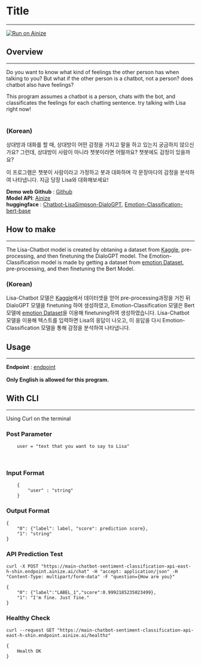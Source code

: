 # Title
---
[![Run on Ainize](https://ainize.ai/images/run_on_ainize_button.svg)](https://ainize.web.app/redirect?git_repo=https://github.com/EastHShin/Chatbot-Lisa-Sentiment-Classification)

## Overview
---
Do you want to know what kind of feelings the other person has when talking to you?
But what if the other person is a chatbot, not a person? does chatbot also have feelings? <br>

This program assumes a chatbot is a person, chats with the bot, and classificates the feelings for each chatting sentence. try talking with Lisa right now!<br><br>

### (Korean) <br>
상대방과 대화를 할 때, 상대방이 어떤 감정을 가지고 말을 하고 있는지 궁금하지 않으신가요? 그런데, 상대방이 사람이 아니라 챗봇이라면 어떨까요? 챗봇에도 감정이 있을까요? <br>

이 프로그램은 챗봇이 사람이라고 가정하고 봇과 대화하며 각 문장마다의 감정을 분석하여 나타냅니다.
지금 당장 Lisa와 대화해보세요! 

**Demo web Github** : [Github](https://github.com/EastHShin/Chatbot-Lisa-Sentiment-Classification)
<br>
**Model API**: [Ainize](https://ainize.ai/EastHShin/Chatbot-Sentiment_Classification-API?branch=main)
<br>
**huggingface** : [Chatbot-LisaSimpson-DialoGPT](https://huggingface.co/EasthShin/Chatbot-LisaSimpson-DialoGPT), [Emotion-Classification-bert-base](https://huggingface.co/EasthShin/Emotion-Classification-bert-base)
<br>

## How to make
---
The Lisa-Chatbot model is created by obtaning a dataset from [Kaggle](https://www.kaggle.com/pierremegret/dialogue-lines-of-the-simpsons), pre-processing, and then finetuning the DialoGPT model. The Emotion-Classification model is made by getting a dataset from [emotion Dataset](https://huggingface.co/datasets/emotion), pre-processing, and then finetuning the Bert Model.
<br>
### (Korean)
Lisa-Chatbot 모델은 [Kaggle](https://www.kaggle.com/pierremegret/dialogue-lines-of-the-simpsons)에서 데이터셋을 얻어 pre-processing과정을 거친 뒤 DialoGPT 모델을 finetuning 하여 생성하였고, Emotion-Classification 모델은 Bert 모델에 [emotion Dataset](https://huggingface.co/datasets/emotion)을 이용해 finetuning하여 생성하였습니다. Lisa-Chatbot 모델을 이용해 텍스트를 입력하면 Lisa의 응답이 나오고, 이 응답을 다시 Emotion-Classification 모델을 통해 감정을 분석하여 나타냅니다.

## Usage
---
**Endpoint** : [endpoint](https://main-chatbot-lisa-sentiment-classification-east-h-shin.endpoint.ainize.ai/)
<br><br>
**Only English is allowed for this program.**

## With CLI
---
Using Curl on the terminal

### Post Parameter

```
    user = "text that you want to say to Lisa"
```
<br>

### Input Format
```
    {
        "user" : "string"
    }
```

### Output Format

```
{
    "0": {"label": label, "score": prediction score},
    "1": "string"
}
```

### API Prediction Test

```
curl -X POST "https://main-chatbot-sentiment-classification-api-east-h-shin.endpoint.ainize.ai/chat" -H "accept: application/json" -H "Content-Type: multipart/form-data" -F "question={How are you}"

{
    "0": {"label":"LABEL_1","score":0.9992185235023499},
    "1": "I'm fine. Just fine."
}
```

### Healthy Check

```
curl --request GET "https://main-chatbot-sentiment-classification-api-east-h-shin.endpoint.ainize.ai/healthz"

{
    Health OK
}
```
